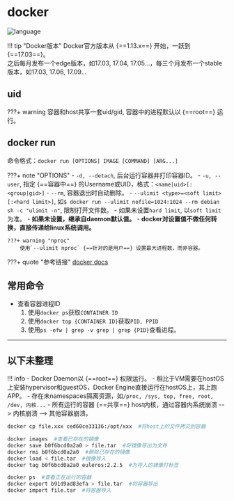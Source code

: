 # docker

![language](https://img.shields.io/badge/language-Go-brightgreen.svg)

!!! tip "Docker版本"
    Docker官方版本从 {==1.13.x==} 开始，一跃到 {==17.03==}。  
    之后每月发布一个edge版本，如17.03, 17.04, 17.05...，每三个月发布一个stable版本，如17.03, 17.06, 17.09...

## uid

???+ warning
    容器和host共享一套uid/gid, 容器中的进程默认以 {==root==} 运行。

## docker run

命令格式：`docker run [OPTIONS] IMAGE [COMMAND] [ARG...]`

???+ note "OPTIONS"
    - `-d, --detach`, 后台运行容器并打印容器ID。
    - `-u, --user`, 指定 {==容器中==} 的Username或UID，格式：`<name|uid>[:<group|gid>]`
    - `--rm`, 容器退出时自动删除。
    - `--ulimit <type>=<soft limit>[:<hard limit>]`, 如`$ docker run --ulimit nofile=1024:1024 --rm debian sh -c "ulimit -n"`, 限制打开文件数。
        - 如果未设置`hard limit`, 以`soft limit`为准。
        - **如果未设置，继承自daemon默认值。**
        - **docker对设置值不做任何转换，直接传递给linux系统调用。**

    ???+ warning "nproc"
        使用`--ulimit nproc` {==针对的是用户==} 设置最大进程数，而非容器。

???+ quote "参考链接"
    [docker docs](https://docs.docker.com/engine/reference/commandline/run/)


## 常用命令

- 查看容器进程ID
    1. 使用`docker ps`获取`CONTAINER ID`
    1. 使用`docker top {CONTAINER ID}`获取`PID, PPID`
    1. 使用`ps -efw | grep -v grep | grep {PID}`查看进程。


---
以下未整理
---

!!! info
    - Docker Daemon以 {==root==} 权限运行。
    - 相比于VM需要在hostOS上安装hypervisor和guestOS，Docker Engine直接运行在hostOS上，其上跑APP。
    - 存在未namespaces隔离资源，如`/proc, /sys, top, free, root, /dev, 内核...`
    - 所有运行的容器 {==共享==} host内核，通过容器内系统崩溃 --> 内核崩溃 --> 其他容器崩溃。


```bash
docker cp file.xxx ced60ce33136:/opt/xxx  #将host上的文件拷贝到容器

docker images  #查看已存在的镜像
docker save b0f6bcd0a2a0 > file.tar  #将镜像导出为文件
docker rmi b0f6bcd0a2a0  #删除已存在的镜像
docker load < file.tar  #镜像导入
docker tag b0f6bcd0a2a0 euleros:2.2.5  #为导入的镜像打标签

docker ps  #查看正在运行的容器
docker export b91d9ad83efa > file.tar  #将容器导出
docker import file.tar  #将容器导入
```
